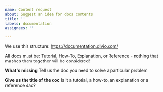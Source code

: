 ```yaml
---
name: Content request
about: Suggest an idea for docs contents
title: ''
labels: documentation
assignees: ''

---
```

We use this structure: https://documentation.divio.com/

All docs must be: Tutorial, How-To, Explanation, or Reference - nothing that mashes them together will be considered! 

**What's missing**
Tell us the doc you need to solve a particular problem

**Give us the title of the doc**
Is it a tutorial, a how-to, an explanation or a reference dac? 
